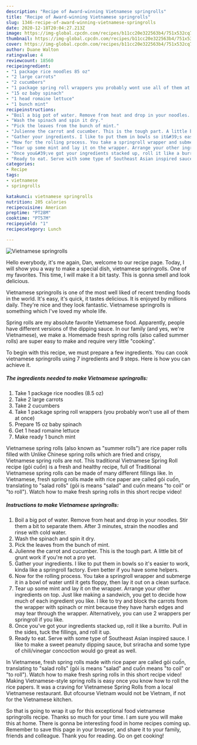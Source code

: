 ```yaml
---
description: "Recipe of Award-winning Vietnamese springrolls"
title: "Recipe of Award-winning Vietnamese springrolls"
slug: 1346-recipe-of-award-winning-vietnamese-springrolls
date: 2020-12-18T20:04:27.213Z
image: https://img-global.cpcdn.com/recipes/b11cc20e322563b4/751x532cq70/vietnamese-springrolls-recipe-main-photo.jpg
thumbnail: https://img-global.cpcdn.com/recipes/b11cc20e322563b4/751x532cq70/vietnamese-springrolls-recipe-main-photo.jpg
cover: https://img-global.cpcdn.com/recipes/b11cc20e322563b4/751x532cq70/vietnamese-springrolls-recipe-main-photo.jpg
author: Duane Walton
ratingvalue: 4
reviewcount: 18560
recipeingredient:
- "1 package rice noodles 85 oz"
- "2 large carrots"
- "2 cucumbers"
- "1 package spring roll wrappers you probably wont use all of them at once"
- "15 oz baby spinach"
- "1 head romaine lettuce"
- "1 bunch mint"
recipeinstructions:
- "Boil a big pot of water. Remove from heat and drop in your noodles. Stir them a bit to separate them. After 3 minutes, strain the noodles and rinse with cold water."
- "Wash the spinach and spin it dry."
- "Pick the leaves from the bunch of mint."
- "Julienne the carrot and cucumber. This is the tough part. A little bit of grunt work if you&#39;re not a pro yet."
- "Gather your ingredients. I like to put them in bowls so it&#39;s easier to work, kinda like a springroll factory. Even better if you have some helpers."
- "Now for the rolling process. You take a springroll wrapper and submerge it in a bowl of water until it gets floppy, then lay it out on a clean surface."
- "Tear up some mint and lay it on the wrapper. Arrange your other ingredients on top. Just like making a sandwich, you get to decide how much of each ingredient you like. I like to try and block the carrots from the wrapper with spinach or mint because they have harsh edges and may tear through the wrapper. Alternatively, you can use 2 wrappers per springroll if you like."
- "Once you&#39;ve got your ingredients stacked up, roll it like a burrito. Pull in the sides, tuck the fillings, and roll it up."
- "Ready to eat. Serve with some type of Southeast Asian inspired sauce. I like to make a sweet peanuty dipping sauce, but sriracha and some type of chili/vinegar concoction would go great as well."
categories:
- Recipe
tags:
- vietnamese
- springrolls

katakunci: vietnamese springrolls 
nutrition: 205 calories
recipecuisine: American
preptime: "PT28M"
cooktime: "PT57M"
recipeyield: "1"
recipecategory: Lunch

---
```



![Vietnamese springrolls](https://img-global.cpcdn.com/recipes/b11cc20e322563b4/751x532cq70/vietnamese-springrolls-recipe-main-photo.jpg)

Hello everybody, it's me again, Dan, welcome to our recipe page. Today, I will show you a way to make a special dish, vietnamese springrolls. One of my favorites. This time, I will make it a bit tasty. This is gonna smell and look delicious.

Vietnamese springrolls is one of the most well liked of recent trending foods in the world. It's easy, it's quick, it tastes delicious. It is enjoyed by millions daily. They're nice and they look fantastic. Vietnamese springrolls is something which I've loved my whole life.

Spring rolls are my absolute favorite Vietnamese food. Apparently, people have different versions of the dipping sauce. In our family (and yes, we&#39;re Vietnamese), we make a. Homemade fresh spring rolls (also called summer rolls) are super easy to make and require very little &#34;cooking&#34;.


To begin with this recipe, we must prepare a few ingredients. You can cook vietnamese springrolls using 7 ingredients and 9 steps. Here is how you can achieve it.

<!--inarticleads1-->

##### The ingredients needed to make Vietnamese springrolls:

1. Take 1 package rice noodles (8.5 oz)
1. Take 2 large carrots
1. Take 2 cucumbers
1. Take 1 package spring roll wrappers (you probably won&#39;t use all of them at once)
1. Prepare 15 oz baby spinach
1. Get 1 head romaine lettuce
1. Make ready 1 bunch mint


Vietnamese spring rolls (also known as &#34;summer rolls&#34;) are rice paper rolls filled with Unlike Chinese spring rolls which are fried and crispy, Vietnamese spring rolls are not. This traditional Vietnamese Spring Roll recipe (gỏi cuốn) is a fresh and healthy recipe, full of Traditional Vietnamese spring rolls can be made of many different fillings like. In Vietnamese, fresh spring rolls made with rice paper are called gỏi cuốn, translating to &#34;salad rolls&#34; (gỏi is means &#34;salad&#34; and cuốn means &#34;to coil&#34; or &#34;to roll&#34;). Watch how to make fresh spring rolls in this short recipe video! 

<!--inarticleads2-->

##### Instructions to make Vietnamese springrolls:

1. Boil a big pot of water. Remove from heat and drop in your noodles. Stir them a bit to separate them. After 3 minutes, strain the noodles and rinse with cold water.
1. Wash the spinach and spin it dry.
1. Pick the leaves from the bunch of mint.
1. Julienne the carrot and cucumber. This is the tough part. A little bit of grunt work if you&#39;re not a pro yet.
1. Gather your ingredients. I like to put them in bowls so it&#39;s easier to work, kinda like a springroll factory. Even better if you have some helpers.
1. Now for the rolling process. You take a springroll wrapper and submerge it in a bowl of water until it gets floppy, then lay it out on a clean surface.
1. Tear up some mint and lay it on the wrapper. Arrange your other ingredients on top. Just like making a sandwich, you get to decide how much of each ingredient you like. I like to try and block the carrots from the wrapper with spinach or mint because they have harsh edges and may tear through the wrapper. Alternatively, you can use 2 wrappers per springroll if you like.
1. Once you&#39;ve got your ingredients stacked up, roll it like a burrito. Pull in the sides, tuck the fillings, and roll it up.
1. Ready to eat. Serve with some type of Southeast Asian inspired sauce. I like to make a sweet peanuty dipping sauce, but sriracha and some type of chili/vinegar concoction would go great as well.


In Vietnamese, fresh spring rolls made with rice paper are called gỏi cuốn, translating to &#34;salad rolls&#34; (gỏi is means &#34;salad&#34; and cuốn means &#34;to coil&#34; or &#34;to roll&#34;). Watch how to make fresh spring rolls in this short recipe video! Making Vietnamese-style spring rolls is easy once you know how to roll the rice papers. It was a craving for Vietnamese Spring Rolls from a local Vietnamese restaurant. But ofcourse Vietnam would not be Vietnam, if not for the Vietnamese kitchen. 

So that is going to wrap it up for this exceptional food vietnamese springrolls recipe. Thanks so much for your time. I am sure you will make this at home. There is gonna be interesting food in home recipes coming up. Remember to save this page in your browser, and share it to your family, friends and colleague. Thank you for reading. Go on get cooking!
